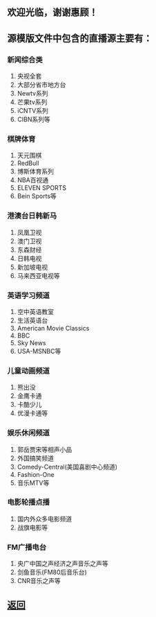 ## 欢迎光临，谢谢惠顾！

## 源模版文件中包含的直播源主要有：

### 新闻综合类

1. 央视全套
2. 大部分省市地方台
3. Newtv系列
4. 芒果tv系列
5. iCNTV系列
6. CIBN系列等

### 棋牌体育

1. 天元围棋
2. RedBull
3. 博斯体育系列
4. NBA百视通
5. ELEVEN SPORTS
6. Bein Sports等

### 港澳台日韩新马

1. 凤凰卫视
2. 澳门卫视
3. 东森财经
4. 日韩电视
5. 新加坡电视
6. 马来西亚电视等

### 英语学习频道

1. 空中英语教室
2. 生活英语台
3. American Movie Classics
4. BBC
5. Sky News
6. USA-MSNBC等

### 儿童动画频道

1. 熊出没
2. 金鹰卡通
3. 卡酷少儿
4. 优漫卡通等

### 娱乐休闲频道

1. 郭岳贾宋等相声小品
2. 外国搞笑频道
3. Comedy-Central(美国喜剧中心频道)
4. Fashion-One
5. 音乐MTV等

### 电影轮播点播

1. 国内外众多电影频道
2. 战旗电影等

###  FM广播电台

1. 央广中国之声经济之声音乐之声等
2. 剑鱼音乐(FM80后音乐台)
3. CNR音乐之声等


## [返回](http://TVPlayerSupport.github.io/TVPlayerSupport/)

